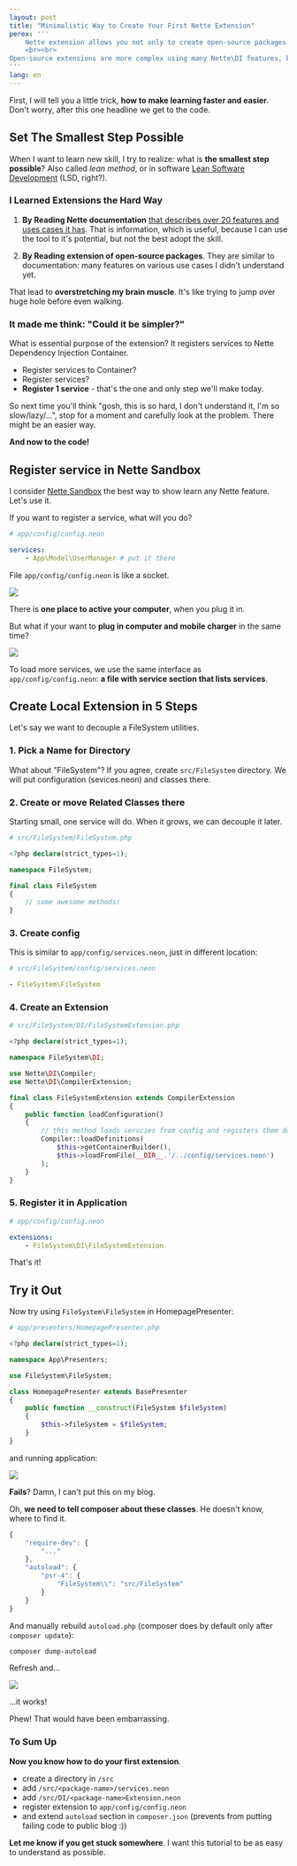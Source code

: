 ```yaml
---
layout: post
title: "Minimalistic Way to Create Your First Nette Extension"
perex: '''
    Nette extension allows you not only to create open-source packages, but also to <strong>split your application to small and logical chunks of code</strong>.
    <br><br>
Open-source extensions are more complex using many Nette\DI features, but today I will show you, how to <strong>start with one Nette\DI method and one service only</strong>.
'''
lang: en
---
```


First, I will tell you a little trick, **how to make learning faster and easier**. Don't worry, after this one headline we get to the code.

## Set The Smallest Step Possible

When I want to learn new skill, I try to realize: what is **the smallest step possible**? Also called *lean method*, or in software [Lean Software Development](https://en.wikipedia.org/wiki/Lean_software_development) (LSD, right?).

### I Learned Extensions the Hard Way

1. **By Reading Nette documentation** [that describes over 20 features and uses cases it has](https://doc.nette.org/en/last/di-extensions). That is information, which is useful, because I can use the tool to it's potential, but not the best adopt the skill.

2. **By Reading extension of open-source packages**. They are similar to documentation: many features on various use cases I didn't understand yet.

That lead to **overstretching my brain muscle**. It's like trying to jump over huge hole before even walking.


### It made me think: "Could it be simpler?"

What is essential purpose of the extension? It registers services to Nette Dependency Injection Container.

- Register services to Container?
- Register services?
- **Register 1 service** - that's the one and only step we'll make today.

So next time you'll think "gosh, this is so hard, I don't understand it, I'm so slow/lazy/...", stop for a moment and carefully look at the problem. There might be an easier way.

**And now to the code!**


## Register service in Nette Sandbox

I consider [Nette Sandbox](https://github.com/nette/sandbox) the best way to show learn any Nette feature. Let's use it.

If you want to register a service, what will you do?

```yaml
# app/config/config.neon

services:
    - App\Model\UserManager # put it there
```

File `app/config/config.neon` is like a socket.

<img src="/assets/images/posts/2017/nette-extension/single-socket.jpg" class="thumbnail">

There is **one place to active your computer**, when you plug it in.

But what if your want to **plug in computer and mobile charger** in the same time?

<img src="/assets/images/posts/2017/nette-extension/multi-socket.jpg" class="thumbnail">

To load more services, we use the same interface as `app/config/config.neon`: **a file with service section that lists services**.


## Create Local Extension in 5 Steps

Let's say we want to decouple a FileSystem utilities.

### 1. Pick a Name for Directory

What about "FileSystem"? If you agree, create `src/FileSystem` directory.
We will put configuration (sevices.neon) and classes there.


### 2. Create or move Related Classes there

Starting small, one service will do. When it grows, we can decouple it later.

```php
# src/FileSystem/FileSystem.php

<?php declare(strict_types=1);

namespace FileSystem;

final class FileSystem
{
    // some awesome methods!
}

```

### 3. Create config

This is similar to `app/config/services.neon`, just in different location:

```yaml
# src/FileSystem/config/services.neon

- FileSystem\FileSystem
```

### 4. Create an Extension

```php
# src/FileSystem/DI/FileSystemExtension.php

<?php declare(strict_types=1);

namespace FileSystem\DI;

use Nette\DI\Compiler;
use Nette\DI\CompilerExtension;

final class FileSystemExtension extends CompilerExtension
{
    public function loadConfiguration()
    {
        // this method loads servcies from config and registers them do Nette\DI Container
        Compiler::loadDefinitions(
            $this->getContainerBuilder(),
            $this->loadFromFile(__DIR__.'/../config/services.neon')
        );
    }
}
```

### 5. Register it in Application

```yaml
# app/config/config.neon

extensions:
    - FileSystem\DI\FileSystemExtension
```

That's it!


## Try it Out

Now try using `FileSystem\FileSystem` in HomepagePresenter:

```php
# app/presenters/HomepagePresenter.php

<?php declare(strict_types=1);

namespace App\Presenters;

use FileSystem\FileSystem;

class HomepagePresenter extends BasePresenter
{
    public function __construct(FileSystem $fileSystem)
    {
        $this->fileSystem = $fileSystem;
    }
}
```

and running application:

<img src="/assets/images/posts/2017/nette-extension/bug.png" class="thumbnail">

**Fails**? Damn, I can't put this on my blog.

Oh, **we need to tell composer about these classes**. He doesn't know, where to find it.
```javascript
{
    "require-dev": {
        "..."
    },
    "autoload": {
        "psr-4": {
            "FileSystem\\": "src/FileSystem"
        }
    }
}
```

And manually rebuild `autoload.php` (composer does by default only after `composer update`):

```bash
composer dump-autoload
```

Refresh and...

<img src="/assets/images/posts/2017/nette-extension/good.png" class="thumbnail">

...it works!

Phew! That would have been embarrassing.


### To Sum Up

**Now you know how to do your first extension**.

- create a directory in `/src`
- add `/src/<package-name>/services.neon`
- add `/src/DI/<package-name>Extension.neon`
- register extension to `app/config/config.neon`
- and extend `autoload` section in `composer.json` (prevents from putting failing code to public blog :))

**Let me know if you get stuck somewhere**. I want this tutorial to be as easy to understand as possible.